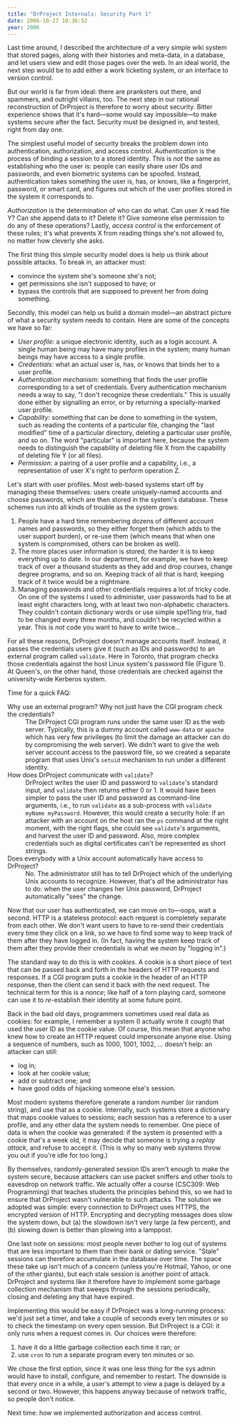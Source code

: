 ```yaml
---
title: "DrProject Internals: Security Part 1"
date: 2006-10-27 10:36:52
year: 2006
---
```

Last time around, I described the architecture of a very simple wiki system that stored pages, along with their histories and meta-data, in a database, and let users view and edit those pages over the web.  In an ideal world, the next step would be to add either a work ticketing system, or an interface to version control.

But our world is far from ideal: there are pranksters out there, and spammers, and outright villains, too.  The next step in our rational reconstruction of DrProject is therefore to worry about security.  Bitter experience shows that it's hard—some would say impossible—to make systems secure after the fact.  Security must be designed in, and tested, right from day one.

The simplest useful model of security breaks the problem down into authentication, authorization, and access control. <em>Authentication</em> is the process of binding a session to a stored identity.  This is <em>not</em> the same as establishing who the user is: people can easily share user IDs and passwords, and even biometric systems can be spoofed.  Instead, authentication takes something the user is, has, or knows, like a fingerprint, password, or smart card, and figures out which of the user profiles stored in the system it corresponds to.

<em>Authorization</em> is the determination of who can do what. Can user X read file Y?  Can she append data to it?  Delete it?  Give someone else permission to do any of these operations?  Lastly, <em>access control</em> is the enforcement of these rules; it's what prevents X from reading things she's not allowed to, no matter how cleverly she asks.

The first thing this simple security model does is help us think about possible attacks.  To break in, an attacker must:
<ul>
  <li>convince the system she's someone she's not;</li>
  <li>get permissions she isn't supposed to have; or</li>
  <li>bypass the controls that are supposed to prevent her from doing something.</li>
</ul>
Secondly, this model can help us build a domain model—an abstract picture of what a security system needs to contain.  Here are some of the concepts we have so far:
<ul>
  <li><em>User profile</em>: a unique electronic identity, such as a login account.  A single human being may have many profiles in the system; many human beings may have access to a single profile.</li>
  <li><em>Credentials</em>: what an actual user is, has, or knows that binds her to a user profile.</li>
  <li><em>Authentication mechanism</em>: something that finds the user profile corresponding to a set of credentials.  Every authentication mechanism needs a way to say, "I don't recognize these credentials." This is usually done either by signalling an error, or by returning a specially-marked user profile.</li>
  <li><em>Capability</em>: something that can be done to something in the system, such as reading the contents of a particular file, changing the "last modified" time of a particular directory, deleting a particular user profile, and so on.  The word "particular" is important here, because the system needs to distinguish the capability of deleting file X from the capability of deleting file Y (or all files).</li>
  <li><em>Permission</em>: a pairing of a user profile and a capability, i.e., a representation of user X's right to perform operation Z.</li>
</ul>
Let's start with user profiles.  Most web-based systems start off by managing these themselves: users create uniquely-named accounts and choose passwords, which are then stored in the system's database. These schemes run into all kinds of trouble as the system grows:
<ol>
  <li>People have a hard time remembering dozens of different account names and passwords, so they either forget them (which adds to the user support burden), or re-use them (which means that when one system is compromised, others can be broken as well).</li>
  <li>The more places user information is stored, the harder it is to keep everything up to date.  In our department, for example, we have to keep track of over a thousand students as they add and drop courses, change degree programs, and so on.  Keeping track of all that is hard; keeping track of it twice would be a nightmare.</li>
  <li>Managing passwords and other credentials requires a lot of tricky code.  On one of the systems I used to administer, user passwords had to be at least eight characters long, with at least two non-alphabetic characters.  They couldn't contain dictionary words or use simple spe11ing trix, had to be changed every three months, and couldn't be recycled within a year.  This is <em>not</em> code you want to have to write twice…</li>
</ol>
For all these reasons, DrProject doesn't manage accounts itself.  Instead, it passes the credentials users give it (such as IDs and passwords) to an external program called <code>validate</code>. Here in Toronto, that program checks those credentials against the host Linux system's password file (Figure 1).  At Queen's, on the other hand, those credentials are checked against the university-wide Kerberos system.

Time for a quick FAQ:

<dl> <dt>Why use an external program?  Why not just have the CGI program check the credentials?</dt> <dd>The DrProject CGI program runs under the same user ID as the web server.  Typically, this is a dummy account called <code>www-data</code> or <code>apache</code> which has very few privileges (to limit the damage an attacker can do by compromising the web server).  We didn't want to give the web server account access to the password file, so we created a separate program that uses Unix's <code>setuid</code> mechanism to run under a different identity.</dd> <dt>How does DrProject communicate with <code>validate</code>?</dt> <dd>DrProject writes the user ID and password to <code>validate</code>'s standard input, and <code>validate</code> then returns either 0 or 1.  It would have been simpler to pass the user ID and password as command-line arguments, i.e., to run <code>validate</code> as a sub-process with <code>validate myName myPassword</code>.  However, this would create a security hole: if an attacker with an account on the host ran the <code>ps</code> command at the right moment, with the right flags, she could see <code>validate</code>'s arguments, and harvest the user ID and password.  Also, more complex credentials such as digital certificates can't be represented as short strings. </dd> <dt>Does everybody with a Unix account automatically have access to DrProject?</dt> <dd>No.  The administrator still has to tell DrProject which of the underlying Unix accounts to recognize.  However, that's <em>all</em> the administrator has to do: when the user changes her Unix password, DrProject automatically "sees" the change.</dd> </dl>Now that our user has authenticated, we can move on to—oops, wait a second.  HTTP is a stateless protocol: each request is completely separate from each other.  We don't want users to have to re-send their credentials every time they click on a link, so we have to find some way to keep track of them after they have logged in.  (In fact, having the system keep track of them after they provide their credentials is what we <em>mean</em> by "logging in".)

The standard way to do this is with <em>cookies</em>.  A cookie is a short piece of text that can be passed back and forth in the headers of HTTP requests and responses.  If a CGI program puts a cookie in the header of an HTTP response, then the client can send it back with the next request.  The technical term for this is a <em>nonce</em>; like half of a torn playing card, someone can use it to <em>re</em>-establish their identity at some future point.

Back in the bad old days, programmers sometimes used real data as cookies: for example, I remember a system (I actually wrote it *cough*) that used the user ID as the cookie value.  Of course, this mean that anyone who knew how to create an HTTP request could impersonate anyone else.  Using a sequence of numbers, such as 1000, 1001, 1002, … doesn't help: an attacker can still:
<ul>
  <li>log in;</li>
  <li>look at her cookie value;</li>
  <li>add or subtract one; and</li>
  <li>have good odds of hijacking someone else's session.</li>
</ul>
Most modern systems therefore generate a random number (or random string), and use that as a cookie.  Internally, such systems store a dictionary that maps cookie values to sessions; each session has a reference to a user profile, and any other data the system needs to remember.  One piece of data is when the cookie was generated: if the system is presented with a cookie that's a week old, it may decide that someone is trying a <em>replay attack</em>, and refuse to accept it.  (This is why so many web systems throw you out if you're idle for too long.)

By themselves, randomly-generated session IDs aren't enough to make the system secure, because attackers can use packet sniffers and other tools to eavesdrop on network traffic.  We actually offer a course (CSC309: Web Programming) that teaches students the principles behind this, so we had to ensure that DrProject wasn't vulnerable to such attacks.  The solution we adopted was simple: every connection to DrProject uses HTTPS, the encrypted version of HTTP.  Encrypting and decrypting messages does slow the system down, but (a) the slowdown isn't very large (a few percent), and (b) slowing down is better than plowing into a lamppost.

One last note on sessions: most people never bother to log out of systems that are less important to them than their bank or dating service.  "Stale" sessions can therefore accumulate in the database over time.  The space these take up isn't much of a concern (unless you're Hotmail, Yahoo, or one of the other giants), but each stale session is another point of attack.  DrProject and systems like it therefore have to implement some garbage collection mechanism that sweeps through the sessions periodically, closing and deleting any that have expired.

Implementing this would be easy if DrProject was a long-running process: we'd just set a timer, and take a couple of seconds every ten minutes or so to check the timestamp on every open session.  But DrProject is a CGI: it only runs when a request comes in.  Our choices were therefore:
<ol>
  <li>have it do a little garbage collection each time it ran; or</li>
  <li>use <code>cron</code> to run a separate program every ten minutes or so.</li>
</ol>
We chose the first option, since it was one less thing for the sys admin would have to install, configure, and remember to restart.  The downside is that every once in a while, a user's attempt to view a page is delayed by a second or two.  However, this happens anyway because of network traffic, so people don't notice.

Next time: how we implemented authorization and access control.
